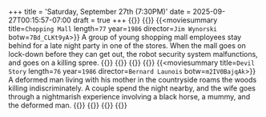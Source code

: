 +++
title = 'Saturday, September 27th (7:30PM)'
date = 2025-09-27T00:15:57-07:00
draft = true
+++
{{<movienight>}}
{{<movie>}}
{{<moviesummary title=`Chopping Mall` length=`77` year=`1986` director=`Jim Wynorski` botw=`7Bd_CLKt9yA`>}}
A group of young shopping mall employees stay behind for a late night party in one of the stores. When the mall goes on lock-down before they can get out, the robot security system malfunctions, and goes on a killing spree.
{{</moviesummary>}}
{{<movietrailer pSkgJY2P2gw>}}
{{</movie>}}
{{<movie>}}
{{<moviesummary title=`Devil Story` length=`76` year=`1986` director=`Bernard Launois` botw=`m2IV0BajqAk`>}}
A deformed man living with his mother in the countryside roams the woods killing indiscriminately. A couple spend the night nearby, and the wife goes through a nightmarish experience involving a black horse, a mummy, and the deformed man.
{{</moviesummary>}}
{{<movietrailer ibvT3K71n6k>}}
{{</movie>}}
{{</movienight>}}